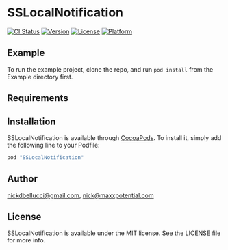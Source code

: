 # SSLocalNotification

[![CI Status](http://img.shields.io/travis/nickdbellucci@gmail.com/SSLocalNotification.svg?style=flat)](https://travis-ci.org/nickdbellucci@gmail.com/SSLocalNotification)
[![Version](https://img.shields.io/cocoapods/v/SSLocalNotification.svg?style=flat)](http://cocoapods.org/pods/SSLocalNotification)
[![License](https://img.shields.io/cocoapods/l/SSLocalNotification.svg?style=flat)](http://cocoapods.org/pods/SSLocalNotification)
[![Platform](https://img.shields.io/cocoapods/p/SSLocalNotification.svg?style=flat)](http://cocoapods.org/pods/SSLocalNotification)

## Example

To run the example project, clone the repo, and run `pod install` from the Example directory first.

## Requirements

## Installation

SSLocalNotification is available through [CocoaPods](http://cocoapods.org). To install
it, simply add the following line to your Podfile:

```ruby
pod "SSLocalNotification"
```

## Author

nickdbellucci@gmail.com, nick@maxxpotential.com

## License

SSLocalNotification is available under the MIT license. See the LICENSE file for more info.
